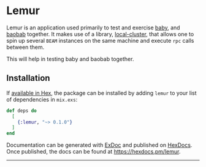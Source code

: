 # Lemur

Lemur is an application used primarily to test and exercise [baby][1], and [baobab][2] together. It makes use of a library, [local-cluster][3], that allows one to spin up several `BEAM` instances on the same machine and execute `rpc` calls between them.

This will help in testing baby and baobab together.

## Installation

If [available in Hex](https://hex.pm/docs/publish), the package can be installed
by adding `lemur` to your list of dependencies in `mix.exs`:

```elixir
def deps do
  [
    {:lemur, "~> 0.1.0"}
  ]
end
```

Documentation can be generated with [ExDoc](https://github.com/elixir-lang/ex_doc)
and published on [HexDocs](https://hexdocs.pm). Once published, the docs can
be found at <https://hexdocs.pm/lemur>.

----
[1]: https://github.com/mwmiller/baby_ex
[2]: https://github.com/mwmiller/baobab_ex
[3]: https://github.com/cmoid/local-cluster


